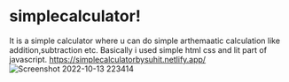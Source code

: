 # simplecalculator!
It is a simple calculator where u can do simple arthemaatic calculation like addition,subtraction etc.
Basically i used simple html css and lit part of javascript.
https://simplecalculatorbysuhit.netlify.app/
![Screenshot 2022-10-13 223414](https://user-images.githubusercontent.com/105535366/195660373-c770f228-d444-442a-9185-eeba844cbf62.png)
